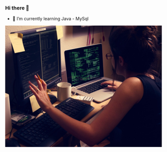### Hi there 👋

- 🌱 I’m currently learning Java - MySql

![Cover](https://github.com/andrianina777/andrianina777/blob/master/img/cover.jpg)

<!--
**andrianina777/andrianina777** is a ✨ _special_ ✨ repository because its `README.md` (this file) appears on your GitHub profile.

Here are some ideas to get you started:

- 🔭 I’m currently working on ...
- 🌱 I’m currently learning ...
- 👯 I’m looking to collaborate on ...
- 🤔 I’m looking for help with ...
- 💬 Ask me about ...
- 📫 How to reach me: ...
- 😄 Pronouns: ...
- ⚡ Fun fact: ...
-->
